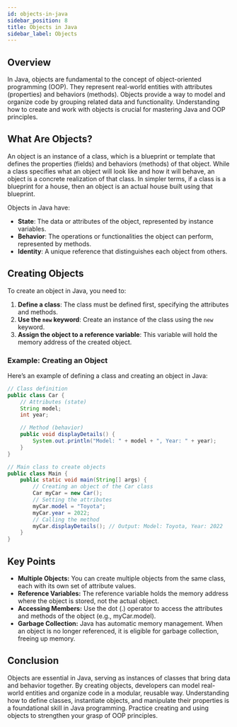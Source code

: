 ```yaml
---
id: objects-in-java
sidebar_position: 8
title: Objects in Java
sidebar_label: Objects
---
```


## Overview
In Java, objects are fundamental to the concept of object-oriented programming (OOP). They represent real-world entities with attributes (properties) and behaviors (methods). Objects provide a way to model and organize code by grouping related data and functionality. Understanding how to create and work with objects is crucial for mastering Java and OOP principles.

## What Are Objects?
An object is an instance of a class, which is a blueprint or template that defines the properties (fields) and behaviors (methods) of that object. While a class specifies what an object will look like and how it will behave, an object is a concrete realization of that class. In simpler terms, if a class is a blueprint for a house, then an object is an actual house built using that blueprint.

Objects in Java have:
- **State**: The data or attributes of the object, represented by instance variables.
- **Behavior**: The operations or functionalities the object can perform, represented by methods.
- **Identity**: A unique reference that distinguishes each object from others.

## Creating Objects
To create an object in Java, you need to:
1. **Define a class**: The class must be defined first, specifying the attributes and methods.
2. **Use the `new` keyword**: Create an instance of the class using the `new` keyword.
3. **Assign the object to a reference variable**: This variable will hold the memory address of the created object.

### Example: Creating an Object
Here’s an example of defining a class and creating an object in Java:

```java
// Class definition
public class Car {
    // Attributes (state)
    String model;
    int year;

    // Method (behavior)
    public void displayDetails() {
        System.out.println("Model: " + model + ", Year: " + year);
    }
}

// Main class to create objects
public class Main {
    public static void main(String[] args) {
        // Creating an object of the Car class
        Car myCar = new Car();
        // Setting the attributes
        myCar.model = "Toyota";
        myCar.year = 2022;
        // Calling the method
        myCar.displayDetails(); // Output: Model: Toyota, Year: 2022
    }
}
```
## Key Points
- **Multiple Objects:** You can create multiple objects from the same class, each with its own set of attribute values.
- **Reference Variables:** The reference variable holds the memory address where the object is stored, not the actual object.
- **Accessing Members:** Use the dot (.) operator to access the attributes and methods of the object (e.g., myCar.model).
- **Garbage Collection:** Java has automatic memory management. When an object is no longer referenced, it is eligible for garbage collection, freeing up memory.

## Conclusion
Objects are essential in Java, serving as instances of classes that bring data and behavior together. By creating objects, developers can model real-world entities and organize code in a modular, reusable way. Understanding how to define classes, instantiate objects, and manipulate their properties is a foundational skill in Java programming. Practice creating and using objects to strengthen your grasp of OOP principles.
